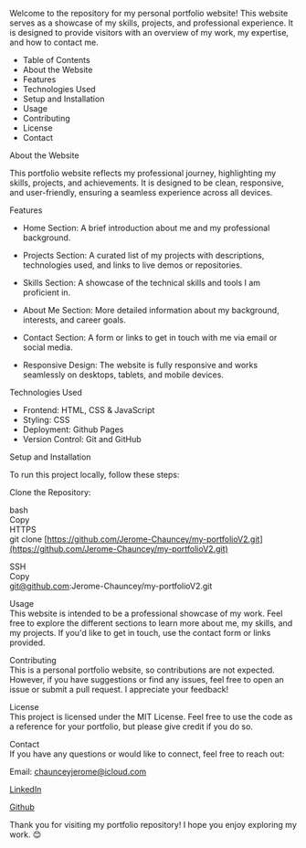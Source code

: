 
Welcome to the repository for my personal portfolio website\! This website serves as a showcase of my skills, projects, and professional experience. It is designed to provide visitors with an overview of my work, my expertise, and how to contact me.

* Table of Contents  
* About the Website  
* Features  
* Technologies Used  
* Setup and Installation  
* Usage  
* Contributing  
* License  
* Contact

About the Website

This portfolio website reflects my professional journey, highlighting my skills, projects, and achievements. It is designed to be clean, responsive, and user-friendly, ensuring a seamless experience across all devices.

Features

* Home Section: A brief introduction about me and my professional background.  
   
* Projects Section: A curated list of my projects with descriptions, technologies used, and links to live demos or repositories.  
    
* Skills Section: A showcase of the technical skills and tools I am proficient in.  
   
* About Me Section: More detailed information about my background, interests, and career goals.  
    
* Contact Section: A form or links to get in touch with me via email or social media.  
    
* Responsive Design: The website is fully responsive and works seamlessly on desktops, tablets, and mobile devices.

Technologies Used

* Frontend: HTML, CSS & JavaScript  
* Styling: CSS  
* Deployment: Github Pages  
* Version Control: Git and GitHub

Setup and Installation

To run this project locally, follow these steps:

Clone the Repository:

bash  
Copy  
HTTPS  
git clone [https://github.com/Jerome-Chauncey/my-portfolioV2.git](https://github.com/Jerome-Chauncey/my-portfolioV2.git)

SSH  
Copy  
git@github.com:Jerome-Chauncey/my-portfolioV2.git

Usage  
This website is intended to be a professional showcase of my work. Feel free to explore the different sections to learn more about me, my skills, and my projects. If you'd like to get in touch, use the contact form or links provided.

Contributing  
This is a personal portfolio website, so contributions are not expected. However, if you have suggestions or find any issues, feel free to open an issue or submit a pull request. I appreciate your feedback\!

License  
This project is licensed under the MIT License. Feel free to use the code as a reference for your portfolio, but please give credit if you do so.

Contact  
If you have any questions or would like to connect, feel free to reach out:

Email: [chaunceyjerome@icloud.com](mailto:chaunceyjerome@icloud.com)

[LinkedIn](https://www.linkedin.com/in/jerome-chauncey-100bab244/)

[Github](https://github.com/Jerome-Chauncey)

Thank you for visiting my portfolio repository\! I hope you enjoy exploring my work. 😊
